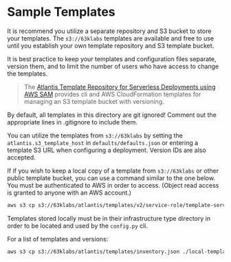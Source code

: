 # Sample Templates

It is recommend you utilize a separate repository and S3 bucket to store your templates. The `s3://63klabs` templates are available and free to use until you establish your own template repository and S3 template bucket.

It is best practice to keep your templates and configuration files separate, version them, and to limit the number of users who have access to change the templates.

> The [Atlantis Template Repository for Serverless Deployments using AWS SAM](https://github.com/63klabs/atlantis-template-repo-for-serverless-deployments) provides cli and AWS CloudFormation templates for managing an S3 template bucket with versioning.

By default, all templates in this directory are git ignored! Comment out the appropriate lines in .gitignore to include them.

You can utilize the templates from `s3://63klabs` by setting the `atlantis.s3_template_host` in `defaults/defaults.json` or entering a template S3 URL when configuring a deployment. Version IDs are also accepted.

If if you wish to keep a local copy of a template from `s3://63klabs` or other public template bucket, you can use a command similar to the one below. You must be authenticated to AWS in order to access. (Object read access is granted to anyone with an AWS account.)

```bash
aws s3 cp s3://63klabs/atlantis/templates/v2/service-role/template-service-role.yml ./templates/service-role/ --profile yourprofile
```

Templates stored locally must be in their infrastructure type directory in order to be located and used by the `config.py` cli.

For a list of templates and versions:

```bash
aws s3 cp s3://63klabs/atlantis/templates/inventory.json ./local-templates/ --profile yourprofile
```
